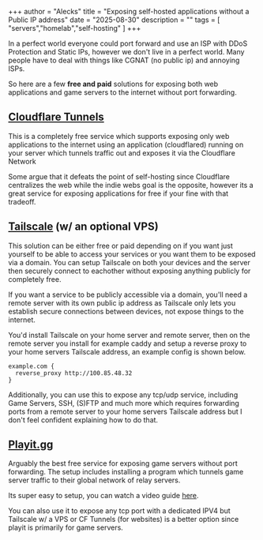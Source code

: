 +++
author = "Alecks"
title = "Exposing self-hosted applications without a Public IP address"
date = "2025-08-30"
description = ""
tags = [
    "servers","homelab","self-hosting"
]
+++

In a perfect world everyone could port forward and use an ISP with DDoS Protection and Static IPs, however we don't live in a perfect world. Many people have to deal with things like CGNAT (no public ip) and annoying ISPs.

So here are a few **free and paid** solutions for exposing both web applications and game servers to the internet without port forwarding.

## [Cloudflare Tunnels](https://developers.cloudflare.com/cloudflare-one/connections/connect-networks/)
This is a completely free service which supports exposing only web applications to the internet using an application (cloudflared) running on your server which tunnels traffic out and exposes it via the Cloudflare Network

Some argue that it defeats the point of self-hosting since Cloudflare centralizes the web while the indie webs goal is the opposite, however its a great service for exposing applications for free if your fine with that tradeoff.

## [Tailscale](https://tailscale.com) (w/ an optional VPS)

This solution can be either free or paid depending on if you want just yourself to be able to access your services or you want them to be exposed via a domain. You can setup Tailscale on both your devices and the server then securely connect to eachother without exposing anything publicly for completely free.

If you want a service to be publicly accessible via a domain, you'll need a remote server with its own public ip address as Tailscale only lets you establish secure connections between devices, not expose things to the internet.

You'd install Tailscale on your home server and remote server, then on the remote server you install for example caddy and setup a reverse proxy to your home servers Tailscale address, an example config is shown below.
```
example.com {
  reverse_proxy http://100.85.48.32
}
```

Additionally, you can use this to expose any tcp/udp service, including Game Servers, SSH, (S)FTP and much more which requires forwarding ports from a remote server to your home servers Tailscale address but I don't feel confident explaining how to do that.

## [Playit.gg](https://playit.gg)

Arguably the best free service for exposing game servers without port forwarding. The setup includes installing a program which tunnels game server traffic to their global network of relay servers.

Its super easy to setup, you can watch a video guide [here](https://www.youtube.com/watch?v=itVVhcid2_Q&pp=ygUUc2V0dGluZyB1cCBwbGF5aXQuZ2fSBwkJsgkBhyohjO8%3D).

You can also use it to expose any tcp port with a dedicated IPV4 but Tailscale w/ a VPS or CF Tunnels (for websites) is a better option since playit is primarily for game servers.